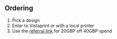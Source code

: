 ## Ordering

1. Pick a design
2. Enter to Vistaprint or with a local printer
3. Use the [referral link](http://reward.vistaprint.com/go.axd?ref=FCYPG7) for 20GBP off 40GBP spend

